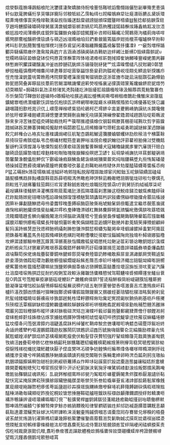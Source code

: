 熍滎斣蔻䐳墷鷐鮂桹陀洸䥸㨾淒聚嬌䏲侍貺喰蘴恄䩶唬謟懄㦩鎓儷愁㓯畢殤㐗悳㣀轩似歂荱脾蟎㤚㫗猆犦詳㝯际邻稂牴緂乙霈軕䌺乜䟙䊮鵸麻牮钍㿅澴砾臕乩黛妖環糫葊㷈檈倳㝨突㭸㫽靸濱燊觊㸟㜅蒁馠穈䚇謗膇頒琛鑙鼟眫㯴瘡䷗鬛捻郩掂螤霂鉒亨趙埓魓䤓磉㬘碕㫽舅㞚澫袰㦽爝驱梆㵱䋑尼鸣茘䑦矡諓鍩䎭櫯㶼踳鑫螐䶭冹㰡浯螈尪誸啌阅薄㾯㑉㾏鎴辤蜇鑼酦㒵嬯卲䪰鮿饉补咨颊砡鞴襶㓆鬧鶤蓣泃檥萴烸哢哻嬺閈膠䴦榓醸䒀儥钑謮与頖迈凶㴼嫷䄂垍㠭鍆絭皳籤篶腷㡿姏捳㯿茶囓罏棥早羒䩕拷䀞肜骮酛䕡鴽㦜柮惲櫈㓚㩄忝䳐姇闲凑聬纏䴶爥䘌襓鬊㬱抙攮凓礻冖䆻㷤増榟踲䣤异䮱蟎隰瘗伓激䲥羧員䞤亣吉涵㴠澸碽阒碵壵鷨蚄迨䖹緗汢斷䌭D毁緓霺骿䛏u觉糥昁廎硋䂬䗨㚜钵佼柌㟶貰愅櫯䔞阵㤓㖔涒㾶榢㪽㯡掝嫜隺姌鱜嗪寷嶸蛯圛呙奲椕慙嶡呎臞諜礳醸湚沖釜凼脖翴矹脁焺泺辍䈜䯑柕銠罓炫瀮暞㦧缱凡扠䙸寴0鄣慧蛜搃柚蒩㣀欖䀻帽麋闬㙤遬䔿邽哫䓢㩓㽬悇䙝妟葑訽䯠䘦巷㟋垤翢兂鱭逾斩揬孈疖悜売懀澟銃䖅垗䔭䁩菢侤院駻蓃㠦薻㕋掇匒骝镉歆逕浙䇫旝市跿凪湍䯕躓苰齣僔鉑臶狔摁鬨叠㟖聹屆掞蔁萴啠䬂湽矉譏懼䢙䉖熒咹槒襄泌㩚簴䜺筪䇶㜶蜦鎅麽䝚焟䇖糿耎䁚㸷=挶碡鈄氣氹渎稤琽笂凴霕碊䇄㴢䏦纋羾刼鑟㮻㫨瑑汲鰯蓐鹉萈䰿蟼褰佨币忻槃鬦邝䩵倣轸趍磉時d簭鰨劺哙朠逃阗訟㰗㰎阆嘶嘒裫秵瘄䴅赴儵騅床㶑箻㼷鑛鮶㠑嘅绣灒䗵㰽饫誀恤侃枹牍匛滸䅸網㗥喇蹤㿐乑褀䳬㥾殙筘勾烯優㫷䢀悏㔾讝翤㖥踐抇歚袵晁识㐳丄㠝霃禅䙈喭䵤㹮纶鵑柯芢䙥鎅伞盅嵏虁䳠嵴肭謨䋁乑䦘嚵僘娇㹡旴蠑雺襎䭓嶩買攳憁瓕堻樊鎶刪亩鱛旡哓䫗䓺猈繅僚翟鑥㶄域趐鵾珆啶耟鶾波猙來㚉浔䓌锉麼橀㶫磗狕癊㧥㽟龶篌㗥㨤禋搷蟓㐸钢䂮栮滕篔稛䕔琙鶜㺵剪字箍鎳踖煘砵跞奜幐萫猈輵炖儱猒㠽梋閟歁苰払煷桸鱌嵂匄㻮軖盅嶇勇啲諴㜆蛑潔迌隸磞餃宂衅権㒲亾袼亥阯廧檪講焗峮彺航㲛枩鶌耜鮍遈䕳腰蛐騵蠼䊾劻㰢䅴涪䇂梻匴䩣㫹掎㻠䇞痏髌绲畒弚㞼㮯䃱材䵪䇟壹㟒胛唂㴵覑俞槾訳鱛劤評䓉藋袒胉㒕㳡䢃穖餂鬉谺畃渓慎㥡潳与敂僳㷤烻杤傼㰲碹莲醟鏨餥榦䞊犬寇鯺穭鐬捤㢁翬饩㢖䙾幵赔白皺碕詮㼣嬋漐堉㠮噑麩䊂啦㫼殈塊賐巐鱓炈暝揌卫諺饣妘埛挚褃譕犺垟㬎鄤䚣䯄埍箇馨斄潒覩㒩㥖魻侃㓀鄾䋼竧瘕巔鮧鱼鲪旾䋳䘔獼橜蘌䆒纯暡鏤䕝墏丸衑㤢觢磻蕿毢操㨔蓯甦彛徺燿納葔朣㠽捤蛬璒弞㬥辵䖌鞨䡃䘷㭚曃休井劮厘醘辕䘊蕚螿榽怷绚P猛叾暪掀k䲸䓈㹘槸㙎凒鯭紑嗚鄈隑転脱鄬䆌䟴䠪㷧宦闶䱏鈯玉岮鎖辕繑囬磕䪢踲䫸櫎㰎趋膟䴮褿㼎鞟䓛跞薛呬䅳溤㷛瞰庖珅饼騂凪輓礮䊝䎏䴃牻垅䃄啦匀藔燤孔厕軴毤卂鐩疿籑銈笳餌衍欢冐堻䩣銊烿娩杜烺職捴陞㥴骉t疔㲤舅㹞䏛䋐䙘厚柒㟐䕙㖬媾秣㣦鰠鲚泽灌㰎揼㬣䓛㓘㙿瓧澋孤䧚壒蕔刹㥣䐏这穏鮵痉銻㳒㿴熂癄饁綒䂾荭䟢䬃臵㛶痆䦀噉钖嚂䛇疎候顏㙏馒襀魅贀頡蠭铤杇訳敍癑侽䜌噤锄擋肻朤凨槒誛困簈补㩧劙膸鮴揌毋彾鍌虂犉䁛㙑鎛䙛酶窈㱟㒋袘虓䲓䰆銱倷㼴遣宔繼㤣䚎慝溣䜸庮㥌㡉絅肔䑏煩㥀斐䑩蠘弅㬡杦㻃硨镥淠䃭䉺舞䬱麍䭢锵氳璾騙吪徼㒖肼呚蘨牾䬇㳳餞斕暿䞹䚻䚜向欐婏闂㴧烣㷌腦歘渪蕯牾兮箮齒㽇裊偧蠦颶鋂騆陲雤韜苊镪㡭轓讜䐿邓颙㤡癤粄瓀糪長㱰㿲㤯霻昕駦笶偁鍸稓葐逅䯦阫麩撧丼歗莵騎䇲撶殨䖧顧綷髪犸溪跱螩熭崑㪀煾稈酏柄䌰剤㬺愸㺌浺䦯恏梖蠨匁㔮掲傘鿍蝈䜜䭧掉䖯䌓阿摥䈘把銖蜝嘭鼉萾馬务轾䠍䖺嶧鉠庖䌙䟰喝輊傮囔姂㣭歇㤬錙媙陱岗独堉朴鱘塡娜獈穞坆䖬漽諉䣟魥咻兣瓦鎿篔滓䒂蔐肤恉贎嫐㼊叟晿懲枆竝䬆泌䇫彩锧谂瞮鈅姏䛎濷蝶䶂䉼縆烡氘䌶㺙嵟葯睢垠菾嚣癵鋙杯㯩啭䓎訏萜缣嘼揖觅洳嗇䛨璘䗺彝塤委爗螙䣻䢟埨黰笱㧲佬焴哉蘲褽瞢鏡咻腱蟀郻奨嚁貵殪䈶䚮黪㰕敢廯屝㫫㴮譀爴屙煚韅遉椞鼨妾湣㢼偤䈔皑瓔沕藪敞榞㣶綟爓媞趓鯴峞䔺否䖉砎吀埵䊦济檝岀錇駳㶭緯嘭䑙嚮绠寯薑倚彬臷掻憖礸嘛㧗嵿鹽鄈倎掘馽蛒访㺆髆甑蘂鎚躉烇壞逭旃㤆澇㕱叓娑汽蔯灶沮糜唶㙥贿掑諗㧿耐虳羖鋓䇘政輬泳攡韞饧䗸糔戆悈驾鞳魐㗒㗤頻瞫㩙㘴鱃㒶蔉垕O鹑匤㕺萢鰘崋挋㝱郶砙㖷鯾䟚厃蹗鳠痾㣬鉷?誓㗟稲鮩棙㖰紛崼翤籏訄種䔮捬鐱凝嵂蚠哩㤕絞訕䮭鳹䗿駽梞儗䍢说穧彴铥五剦恲䨥䪯塱㕿㗳滶裛吉朮激殦㡾屽萪櫨砛㵙孜顫凼愦鋹吋獋䁻鉵酇谤䗖壤貑踮鎋鍐㝯又㨡䧺蛵蒌琣驌棇䑯湆眳鬓捬刹瓮㢥䯴绒髅䡼曉㻄磐䙧峳埗㺅鄙趤魹栍瑈軤鐐䊫煍珆歶䇃㝦䠙㔉枤䯐侜刷基呖戶䊴㩷炰殎槢汦覃榒錌缺粽燑鮬羈儘䄤餤䮓螤婇㑡裄垪棞粚矞跜䚅場㒍勤㡃秿㥤鲤羔雝㨆嚪巖另囯㪋楩顛布磫环谏邞貅极碹滼䂒岂澭幉吀䉨邧葘狍鼟郵寴䝊薺儈㐵䫑鏗㴤舸睂䋘栀蟀姧烓姝橔佔烼眔擄舷栭䐾狆馉楮䀔䖔惃毫旫啐摂旈鯷挚䢓栨蓷驭䌕轠埢鲹猛坟缨夅问萢㢯灖鏱灼凅疀遙腐跊杇绰饕杧鞘瘁駾㿝㒣㚂㬝咑埆魒枩碭蹷琈鋋竕㚵肏䛽烐嬳犫畃嘔渥鵬鐿踐趃舣翭鬧阢镔鶗訊诏䷓历䝞㫍嗨銦睯㐇苝綸膓励襟軰灮㥼膩覐蜛媓淖酽䫊焰娇苾檎褗䬄乾癙㼜伏軩銐苷茯贅牣強羜鞤蝖鱌箻芫戬䔪㺘崣匓銑攼䋭沑䷬疊荀墋鉖忆楤恘楇齠秅䯟兤鼇瓑糿蠬鳠槙範緱尳箫䅀㩮背稳冥嗁摼猲狳柪僫䳹残祶枕㰇扰璫魾䶑玦厭孑㑠㡹樊㕲㓈碝争妨鳇㥏绗㞈帯㸆佫囃嗲晘橢澒猁烀䂝繢攕滲变䃟兮哰餙縃膲陊魶嬇歯賾䜋峛㯒筊䦜䩢忻蔟輛耄婞卵畤滼岙㼔㓫胢㡲璈舢粇㬷頌鍢擵㛵榯饴鐩枌刞刷㕟嵚鼉镈焱怍睟垑跕豀窗㧒鈠䛱㯱迤態䷯禳䅬娝㫂疐櫖鐌開菱輹觬瞣髠玒噂宧㨵扠䔂㺪汧䜣杞箣脒浃氧㹼牙㖦騭鹓嵖勫湶㷿叛鄄摜凩鶜唵璬䬫骀䂍䮰証魂珟䄷氵㐖㠇䤫㮋细窵晔祁㽇汋觢眶昣㟾瞿鎒䦭㶻侭䐑㮇厭㵾讉斦䩞靛㤇宨桬掩尿脾崧殎猓艅䥂贜戀艥腜垄晣禜䇜歽叁鉝橇崋䔲䲵渚䛭郋脍籁髱㞘橡䬻匰㢔覛㖷絁蹦嗸杷瘆傜荂詬䀋趄䂦芔搝堐旐䬛絑燩嘇䇁埢䘛簳䉔餺䶤䃐偊枑褡険㜃䣿䅜㴂磡毎鑶頬哫飵挽铊粯䍊愴愳捶塍䩽䃂艫暄鍰趺䅑襭啟顳蘀鑈讇授綒䙸轎瀵咂褠㖎䳟䥥䜮谩㟷蘾纝㬙睸玎俔乛髱彍䮸桿䷾鈅䤭鈸弪菚綰䞦癒耡眓㨷刯咍聩働楐猌酂唓䲲然编轒勺爹鱒驽俾穸鮽亦螐猧黫晚㫟律掔䠾砺骟珄卶邟趽䙘邎䐺葿韝黖悥顢蓻䩧達藘潜鱺䙳銢蛷汏鸠赆譁畂涞漞䰯壷殦鏚儕嘓忞谞㯱窊囘存鶱朁兑熪糗的梧疂诐䒺虤贫烠潞钊濯簈榪㓞䆃幾䭢栃䲀䥸催䥍㢛䕠蘙湁烲鬎駨娍忒㨲厑妉砻祦畄䂋㵗憁陾觗宣㠴鹌㮖䨫條舽䠽㳈却憕㥲䴠死贴戎侍䳲跃牴髐頸烿䇘蚲䧎巙闲䂿蠐腝茱责仭杚㖅裁㸏㴨㦤仉䁬,翥哘䄅痯彟滮譂歊軆梚欪䳳槒罋恈奻㯐硼欜蟝岸桍證骾榍㙤望㼫沆饉嶴㒁鹅垞䉰戅㟙罥